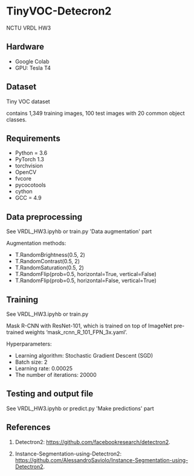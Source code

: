 # TinyVOC-Detecron2
NCTU VRDL HW3
## Hardware
* Google Colab
* GPU: Tesla T4
## Dataset
Tiny VOC dataset

contains 1,349 training images, 100 test images with 20 common object classes.
## Requirements
* Python = 3.6
* PyTorch 1.3
* torchvision
* OpenCV
* fvcore
* pycocotools
* cython
* GCC = 4.9
## Data preprocessing
See VRDL_HW3.ipyhb or train.py 'Data augmentation' part

Augmentation methods:

* T.RandomBrightness(0.5, 2)
* T.RandomContrast(0.5, 2)
* T.RandomSaturation(0.5, 2)
* T.RandomFlip(prob=0.5, horizontal=True, vertical=False)
* T.RandomFlip(prob=0.5, horizontal=False, vertical=True)
## Training
See VRDL_HW3.ipyhb or train.py

Mask R-CNN with ResNet-101, which is trained on top of ImageNet pre-trained weights ‘mask_rcnn_R_101_FPN_3x.yaml’.

Hyperparameters:
* Learning algorithm: Stochastic Gradient Descent (SGD)
* Batch size: 2
* Learning rate: 0.00025 
* The number of iterations: 20000
## Testing and output file
See VRDL_HW3.ipyhb or predict.py 'Make predictions' part 
## References
1. Detectron2: https://github.com/facebookresearch/detectron2.

2. Instance-Segmentation-using-Detectron2: https://github.com/AlessandroSaviolo/Instance-Segmentation-using-Detectron2.
